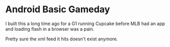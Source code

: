 # Android Basic Gameday

I built this a long time ago for a G1 running Cupcake before MLB had an app and loading flash in a browser was a pain.

Pretty sure the xml feed it hits doesn't exist anymore.
